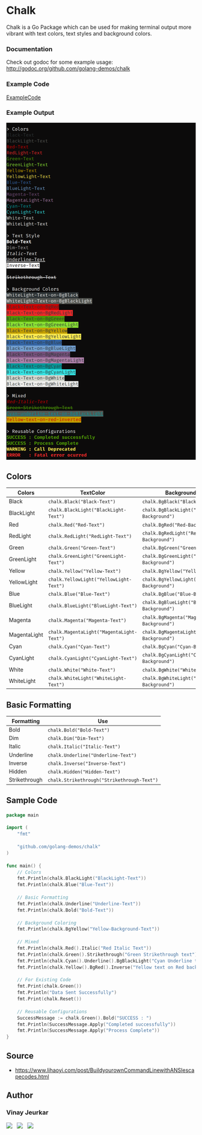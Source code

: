 # Chalk

Chalk is a Go Package which can be used for making terminal output more vibrant with text colors, text styles and background colors.

### Documentation
Check out godoc for some example usage: http://godoc.org/github.com/golang-demos/chalk


### Example Code
[ExampleCode](examples/examples.go)

### Example Output
![SampleOutput](/images/sample_output.png)


## Colors
| Colors       | TextColor       | Background-Color       |
|--------------|--------------|--------------|
| Black        | `chalk.Black("Black-Text")` | `chalk.BgBlack("Black-Background")` |
| BlackLight   | `chalk.BlackLight("BlackLight-Text")` | `chalk.BgBlackLight("BlackLight-Background")` |
| Red          | `chalk.Red("Red-Text")` | `chalk.BgRed("Red-Background")` |
| RedLight     | `chalk.RedLight("RedLight-Text")` | `chalk.BgRedLight("RedLight-Background")` |
| Green        | `chalk.Green("Green-Text")` | `chalk.BgGreen("Green-Background")` |
| GreenLight   | `chalk.GreenLight("GreenLight-Text")` | `chalk.BgGreenLight("GreenLight-Background")` |
| Yellow       | `chalk.Yellow("Yellow-Text")` | `chalk.BgYellow("Yellow-Background")` |
| YellowLight  | `chalk.YellowLight("YellowLight-Text")` | `chalk.BgYellowLight("YellowLight-Background")` |
| Blue         | `chalk.Blue("Blue-Text")` | `chalk.BgBlue("Blue-Background")` |
| BlueLight    | `chalk.BlueLight("BlueLight-Text")` | `chalk.BgBlueLight("BlueLight-Background")` |
| Magenta      | `chalk.Magenta("Magenta-Text")` | `chalk.BgMagenta("Magenta-Background")` |
| MagentaLight | `chalk.MagentaLight("MagentaLight-Text")` | `chalk.BgMagentaLight("MagentaLight-Background")` |
| Cyan         | `chalk.Cyan("Cyan-Text")` | `chalk.BgCyan("Cyan-Background")` |
| CyanLight    | `chalk.CyanLight("CyanLight-Text")` | `chalk.BgCyanLight("CyanLight-Background")` |
| White        | `chalk.White("White-Text")` | `chalk.BgWhite("White-Background")` |
| WhiteLight   | `chalk.WhiteLight("WhiteLight-Text")` | `chalk.BgWhiteLight("WhiteLight-Background")` |


## Basic Formatting
| Formatting    | Use          |
|---------------|--------------|
| Bold  | `chalk.Bold("Bold-Text")` |
| Dim  | `chalk.Dim("Dim-Text")` |
| Italic  | `chalk.Italic("Italic-Text")` |
| Underline  | `chalk.Underline("Underline-Text")` |
| Inverse  | `chalk.Inverse("Inverse-Text")` |
| Hidden  | `chalk.Hidden("Hidden-Text")` |
| Strikethrough  | `chalk.Strikethrough("Strikethrough-Text")` |


## Sample Code
```go
package main

import (
	"fmt"

	"github.com/golang-demos/chalk"
)

func main() {
	// Colors
	fmt.Println(chalk.BlackLight("BlackLight-Text"))
	fmt.Println(chalk.Blue("Blue-Text"))

	// Basic Formatting
	fmt.Println(chalk.Underline("Underline-Text"))
	fmt.Println(chalk.Bold("Bold-Text"))

	// Background Coloring
	fmt.Println(chalk.BgYellow("Yellow-Background-Text"))

	// Mixed
	fmt.Println(chalk.Red().Italic("Red Italic Text"))
	fmt.Println(chalk.Green().Strikethrough("Green Strikethrough text"))
	fmt.Println(chalk.Cyan().Underline().BgBlackLight("Cyan Underline text on BlackLight Background"))
	fmt.Println(chalk.Yellow().BgRed().Inverse("Yellow text on Red background with inverted colors"))

	// For Existing Code
	fmt.Print(chalk.Green())
	fmt.Println("Data Sent Successfully")
	fmt.Print(chalk.Reset())

	// Reusable Configurations
	SuccessMessage := chalk.Green().Bold("SUCCESS : ")
	fmt.Println(SuccessMessage.Apply("Completed successfully"))
	fmt.Println(SuccessMessage.Apply("Process Complete"))
}

```


## Source
- https://www.lihaoyi.com/post/BuildyourownCommandLinewithANSIescapecodes.html


## Author
### Vinay Jeurkar

<p>
  <a href="https://www.linkedin.com/in/vinay-jeurkar/" rel="nofollow noreferrer" style="text-decoration:none;"><img src="https://img.shields.io/badge/LinkedIn-0077B5?style=flat&logo=linkedin&logoColor=white" /></a> 
	&nbsp; 
  <a href="https://github.com/vinay03" rel="nofollow noreferrer" style="text-decoration:none;"><img src="https://img.shields.io/badge/GitHub-100000?style=flat&logo=github&logoColor=white" /></a> 
	&nbsp; 
  <a href="https://twitter.com/Vinay_Jeurkar" rel="nofollow noreferrer" style="text-decoration:none;"><img src="https://img.shields.io/badge/Twitter-1DA1F2?style=flat&logo=twitter&logoColor=white" /></a>
</p>

